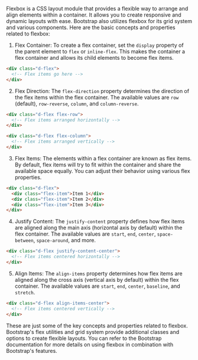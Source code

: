 Flexbox is a CSS layout module that provides a flexible way to arrange and align elements within a container. It allows you to create responsive and dynamic layouts with ease. Bootstrap also utilizes flexbox for its grid system and various components. Here are the basic concepts and properties related to flexbox:

1. Flex Container:
   To create a flex container, set the `display` property of the parent element to `flex` or `inline-flex`. This makes the container a flex container and allows its child elements to become flex items.

```html
<div class="d-flex">
  <!-- Flex items go here -->
</div>
```

2. Flex Direction:
   The `flex-direction` property determines the direction of the flex items within the flex container. The available values are `row` (default), `row-reverse`, `column`, and `column-reverse`.

```html
<div class="d-flex flex-row">
  <!-- Flex items arranged horizontally -->
</div>

<div class="d-flex flex-column">
  <!-- Flex items arranged vertically -->
</div>
```

3. Flex Items:
   The elements within a flex container are known as flex items. By default, flex items will try to fit within the container and share the available space equally. You can adjust their behavior using various flex properties.

```html
<div class="d-flex">
  <div class="flex-item">Item 1</div>
  <div class="flex-item">Item 2</div>
  <div class="flex-item">Item 3</div>
</div>
```

4. Justify Content:
   The `justify-content` property defines how flex items are aligned along the main axis (horizontal axis by default) within the flex container. The available values are `start`, `end`, `center`, `space-between`, `space-around`, and more.

```html
<div class="d-flex justify-content-center">
  <!-- Flex items centered horizontally -->
</div>
```

5. Align Items:
   The `align-items` property determines how flex items are aligned along the cross axis (vertical axis by default) within the flex container. The available values are `start`, `end`, `center`, `baseline`, and `stretch`.

```html
<div class="d-flex align-items-center">
  <!-- Flex items centered vertically -->
</div>
```

These are just some of the key concepts and properties related to flexbox. Bootstrap's flex utilities and grid system provide additional classes and options to create flexible layouts. You can refer to the Bootstrap documentation for more details on using flexbox in combination with Bootstrap's features.